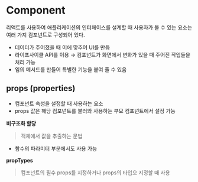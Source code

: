# Component

리액트를 사용하여 애플리케이션의 인터페이스를 설계할 때 사용자가 볼 수 있는 요소는 여러 가지 컴포넌트로 구성되어 있다.

- 데이터가 주어졌을 때 이에 맞추어 UI를 만듬
- 라이프사이클 API를 이용 → 컴포넌트가 화면에서 변화가 있을 때 주어진 작업들을 처리 가능
- 임의 메서드를 만들어 특별한 기능을 붙여 줄 수 있음

## props (properties)

- 컴포넌트 속성을 설정할 때 사용하는 요소
- props 값은 해당 컴포넌트를 불러와 사용하는 부모 컴포넌트에서 설정 가능

**비구조화 할당**

> 객체에서 값을 추출하는 문법

- 함수의 파라미터 부분에서도 사용 가능

**propTypes**

> 컴포넌트의 필수 props를 지정하거나 props의 타입으 지정할 때 사용
